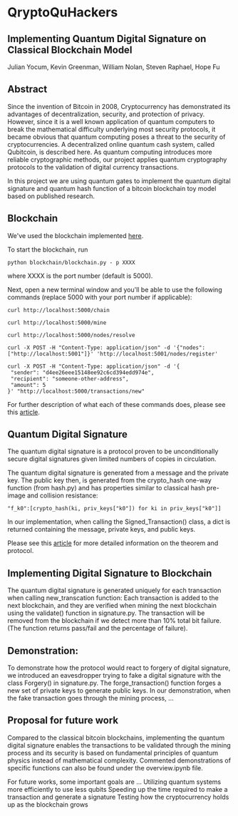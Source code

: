 # QryptoQuHackers
## Implementing Quantum Digital Signature on Classical Blockchain Model
 
Julian Yocum, Kevin Greenman, William Nolan, Steven Raphael, Hope Fu
 
## Abstract

Since the invention of Bitcoin in 2008, Cryptocurrency has demonstrated its advantages of decentralization, security, and protection of privacy. However, since it is a well known application of quantum computers to break the mathematical difficulty underlying most security protocols, it became obvious that quantum computing poses a threat to the security of cryptocurrencies. A decentralized online quantum cash system, called Qubitcoin, is described here.  As quantum computing introduces more reliable cryptographic methods, our project applies quantum cryptography protocols to the validation of digital currency transactions.
 
In this project we are using quantum gates to implement the quantum digital signature and quantum hash function of a bitcoin blockchain toy model based on published research.
 
## Blockchain
We've used the blockchain implemented [here](https://github.com/dvf/blockchain).
 
To start the blockchain, run
```
python blockchain/blockchain.py - p XXXX
```
where XXXX is the port number (default is 5000).
 
Next, open a new terminal window and you'll be able to use the following commands (replace 5000 with your port number if applicable):
```
curl http://localhost:5000/chain
 
curl http://localhost:5000/mine
 
curl http://localhost:5000/nodes/resolve
 
curl -X POST -H "Content-Type: application/json" -d '{"nodes": ["http://localhost:5001"]}' 'http://localhost:5001/nodes/register'
 
curl -X POST -H "Content-Type: application/json" -d '{
 "sender": "d4ee26eee15148ee92c6cd394edd974e",
 "recipient": "someone-other-address",
 "amount": 5
}' "http://localhost:5000/transactions/new"
```
 
For further description of what each of these commands does, please see this [article](https://hackernoon.com/learn-blockchains-by-building-one-117428612f46).
 
## Quantum Digital Signature
The quantum digital signature is a protocol proven to be unconditionally secure digital signatures given limited numbers of copies in circulation.
 
The quantum digital signature is generated from a message and the private key. The public key then, is generated from the crypto_hash one-way function (from hash.py) and has properties similar to classical hash pre-image and collision resistance:
```
"f_k0":[crypto_hash(ki, priv_keys["k0"]) for ki in priv_keys["k0"]]
```
In our implementation, when calling the Signed_Transaction() class, a dict is returned containing the message, private keys, and public keys.
 
Please see this [article](https://arxiv.org/pdf/quant-ph/0105032.pdf) for more detailed information on the theorem and protocol.
 
## Implementing Digital Signature to Blockchain
The quantum digital signature is generated uniquely for each transaction when calling new_transcation function:
Each transaction is added to the next blockchain, and they are verified when mining the next blockchain using the validate() function in signature.py. The transaction will be removed from the blockchain if we detect more than 10% total bit failure. (The function returns pass/fail and the percentage of failure).
 
## Demonstration:
To demonstrate how the protocol would react to forgery of digital signature, we introduced an eavesdropper trying to fake a digital signature with the class Forgery() in signature.py. The forge_transaction() function forges a new set of private keys to generate public keys. In our demonstration, when the fake transaction goes through the mining process, ...
 
## Proposal for future work
Compared to the classical bitcoin blockchains, implementing the quantum digital signature enables the transactions to be validated through the mining process and its security is based on fundamental principles of quantum physics instead of mathematical complexity.
Commented demonstrations of specific functions can also be found under the overview.ipynb file. 
 
For future works, some important goals are …
Utilizing quantum systems more efficiently to use less qubits
Speeding up the time required to make a transaction and generate a signature
Testing how the cryptocurrency holds up as the blockchain grows
